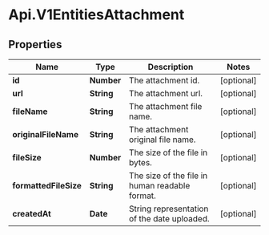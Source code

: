 # Api.V1EntitiesAttachment

## Properties

Name | Type | Description | Notes
------------ | ------------- | ------------- | -------------
**id** | **Number** | The attachment id. | [optional] 
**url** | **String** | The attachment url. | [optional] 
**fileName** | **String** | The attachment file name. | [optional] 
**originalFileName** | **String** | The attachment original file name. | [optional] 
**fileSize** | **Number** | The size of the file in bytes. | [optional] 
**formattedFileSize** | **String** | The size of the file in human readable format. | [optional] 
**createdAt** | **Date** | String representation of the date uploaded. | [optional] 


